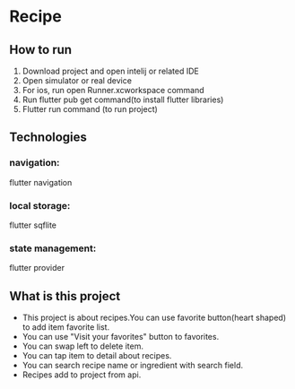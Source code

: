 # Recipe

## How to run

 1. Download project and open intelij or related IDE
 2. Open simulator or real device
 3. For ios, run open Runner.xcworkspace command
 4. Run flutter pub get command(to install flutter libraries)
 5. Flutter run command (to run project)


## Technologies

### navigation:
 flutter navigation
###  local storage:
 flutter sqflite
### state management:
 flutter provider
 
 
 ## What is this project
 
 - This project is about recipes.You can use favorite button(heart shaped) to add item favorite list.
 - You can use "Visit your favorites" button to favorites.
 - You can swap left to delete item.
 - You can tap item to detail about recipes.
 - You can search recipe name or ingredient with search field.
 - Recipes add to project from api.
